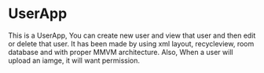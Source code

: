 # UserApp
This is a UserApp, You can create new user and view that user and then edit or delete that user. It has been made by using xml layout, recycleview, room database and with proper MMVM architecture. Also, When a user will upload an iamge, it will want permission.
